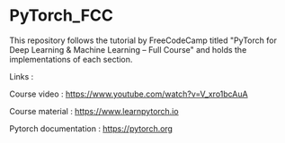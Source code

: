 # PyTorch_FCC

This repository follows the tutorial by FreeCodeCamp titled "PyTorch for Deep Learning & Machine Learning – Full Course" and holds the implementations of each section. 

Links :

Course video :  https://www.youtube.com/watch?v=V_xro1bcAuA

Course material : https://www.learnpytorch.io

Pytorch documentation : https://pytorch.org
